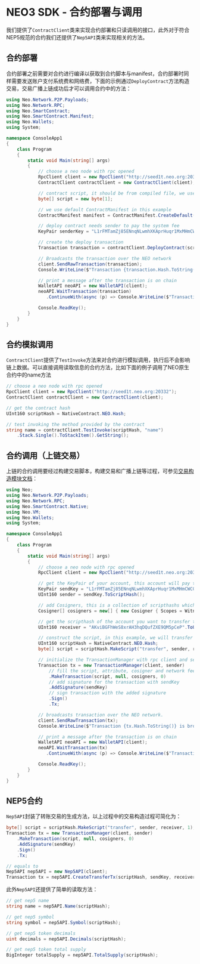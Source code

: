 # NEO3 SDK - 合约部署与调用

我们提供了`ContractClient`类来实现合约部署和只读调用的接口，此外对于符合NEP5规范的合约我们还提供了`Nep5API`类来实现相关的方法。

## 合约部署

合约部署之前需要对合约进行编译以获取到合约脚本与manifest，合约部署时同样需要发送账户支付系统费和网络费，下面的示例通过`DeployContract`方法构造交易，交易广播上链成功后才可以调用合约中的方法：

```c#
using Neo.Network.P2P.Payloads;
using Neo.Network.RPC;
using Neo.SmartContract;
using Neo.SmartContract.Manifest;
using Neo.Wallets;
using System;

namespace ConsoleApp1
{
    class Program
    {
        static void Main(string[] args)
        {
            // choose a neo node with rpc opened
            RpcClient client = new RpcClient("http://seed1t.neo.org:20332");
            ContractClient contractClient = new ContractClient(client);

            // contract script, it should be from compiled file, we use empty byte[] in this example
            byte[] script = new byte[1];

            // we use default ContractManifest in this example
            ContractManifest manifest = ContractManifest.CreateDefault(script.ToScriptHash());

            // deploy contract needs sender to pay the system fee
            KeyPair senderKey = "L1rFMTamZj85ENnqNLwmhXKAprHuqr1MxMHmCWCGiXGsAdQ2dnhb".ToKeyPair();

            // create the deploy transaction
            Transaction transaction = contractClient.DeployContract(script, manifest, senderKey);

            // Broadcasts the transaction over the NEO network
            client.SendRawTransaction(transaction);
            Console.WriteLine($"Transaction {transaction.Hash.ToString()} is broadcasted!");

            // print a message after the transaction is on chain
            WalletAPI neoAPI = new WalletAPI(client);
            neoAPI.WaitTransaction(transaction)
               .ContinueWith(async (p) => Console.WriteLine($"Transaction is on block {(await p).BlockHash}"));

            Console.ReadKey();
        }
    }
}
```

## 合约模拟调用

```ContractClient```提供了```TestInvoke```方法来对合约进行模拟调用，执行后不会影响链上数据。可以直接调用读取信息的合约方法，比如下面的例子调用了NEO原生合约中的name方法

```c#
// choose a neo node with rpc opened
RpcClient client = new RpcClient("http://seed1t.neo.org:20332");
ContractClient contractClient = new ContractClient(client);

// get the contract hash
UInt160 scriptHash = NativeContract.NEO.Hash;

// test invoking the method provided by the contract 
string name = contractClient.TestInvoke(scriptHash, "name")
    .Stack.Single().ToStackItem().GetString();
```

## 合约调用（上链交易）

上链的合约调用要经过构建交易脚本，构建交易和广播上链等过程，可参见[交易构造模块文档](Transaction_zh)：

```c#
using Neo;
using Neo.Network.P2P.Payloads;
using Neo.Network.RPC;
using Neo.SmartContract.Native;
using Neo.VM;
using Neo.Wallets;
using System;

namespace ConsoleApp1
{
    class Program
    {
        static void Main(string[] args)
        {
            // choose a neo node with rpc opened
            RpcClient client = new RpcClient("http://seed1t.neo.org:20332");

            // get the KeyPair of your account, this account will pay the system and network fee
            KeyPair sendKey = "L1rFMTamZj85ENnqNLwmhXKAprHuqr1MxMHmCWCGiXGsAdQ2dnhb".ToKeyPair();
            UInt160 sender = sendKey.ToScriptHash();

            // add Cosigners, this is a collection of scripthashs which need to be signed
            Cosigner[] cosigners = new[] { new Cosigner { Scopes = WitnessScope.CalledByEntry, Account = sender } };

            // get the scripthash of the account you want to transfer to
            UInt160 receiver = "AKviBGFhWeS8xrAH3hqDQufZXE9QM5pCeP".ToUInt160();

            // construct the script, in this example, we will transfer 1 NEO to receiver
            UInt160 scriptHash = NativeContract.NEO.Hash;
            byte[] script = scriptHash.MakeScript("transfer", sender, receiver, 1);

            // initialize the TransactionManager with rpc client and sender scripthash
            Transaction tx = new TransactionManager(client, sender)
                // fill the script, attribute, cosigner and network fee
                .MakeTransaction(script, null, cosigners, 0)
                // add signature for the transaction with sendKey
                .AddSignature(sendKey)
                // sign transaction with the added signature
                .Sign()
                .Tx;

            // broadcasts transaction over the NEO network.
            client.SendRawTransaction(tx);
            Console.WriteLine($"Transaction {tx.Hash.ToString()} is broadcasted!");

            // print a message after the transaction is on chain
            WalletAPI neoAPI = new WalletAPI(client);
            neoAPI.WaitTransaction(tx)
               .ContinueWith(async (p) => Console.WriteLine($"Transaction is on block {(await p).BlockHash}"));

            Console.ReadKey();
        }
    }
}   
```

## NEP5合约

```Nep5API```封装了转账交易的生成方法，以上过程中的交易构造过程可简化为：

```c#
byte[] script = scriptHash.MakeScript("transfer", sender, receiver, 1);
Transaction tx = new TransactionManager(client, sender)
    .MakeTransaction(script, null, cosigners, 0)
    .AddSignature(sendKey)
    .Sign()
    .Tx;

// equals to
Nep5API nep5API = new Nep5API(client);
Transaction tx = nep5API.CreateTransferTx(scriptHash, sendKey, receiver, 1);
```

此外```Nep5API```还提供了简单的读取方法：

```c#
// get nep5 name
string name = nep5API.Name(scriptHash);

// get nep5 symbol
string symbol = nep5API.Symbol(scriptHash);

// get nep5 token decimals
uint decimals = nep5API.Decimals(scriptHash);

// get nep5 token total supply
BigInteger totalSupply = nep5API.TotalSupply(scriptHash);
```

